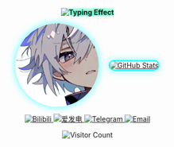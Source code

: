 <p align="center">
  <!-- 打字效果显示欢迎语 -->
  <img src="https://readme-typing-svg.herokuapp.com?font=Orbitron&size=28&duration=3000&pause=1000&color=00FFFF&center=true&vCenter=true&width=700&lines=欢迎来到DazzlingDust的主页;探索未来·代码与星辰" 
       alt="Typing Effect" 
       style="font-weight: bold; text-shadow: 0 0 5px #00FFFF, 0 0 10px #00FF00, 0 0 15px #00FFFF;" />
</p>

<p align="center" style="display: flex; align-items: center; justify-content: center; gap: 20px;">
  <!-- 显示头像与GitHub统计 -->
  <img src="image/头像.png" alt="头像" style="border-radius:50%; width:168px; height:168px; box-shadow: 0 0 15px rgba(0, 255, 255, 0.7);" />
  
  <a href="https://github.com/DazzlingDust">
    <img src="https://github-readme-stats.vercel.app/api?username=DazzlingDust&show_icons=true&theme=tokyonight&hide_title=true&count_private=true" 
         alt="GitHub Stats" 
         style="border: 2px solid #00FFFF; border-radius: 12px; box-shadow: 0 0 15px rgba(0, 255, 255, 0.5);" />
  </a>
</p>

<p align="center">
  <!-- 社交媒体平台链接 -->
  <a href="https://space.bilibili.com/3546706436164078">
    <img src="https://img.shields.io/badge/Bilibili-Video-00bfff?style=for-the-badge&logo=bilibili&logoColor=white" alt="Bilibili" />
  </a>
  <a href="https://afdian.com/a/Shining_Dust">
    <img src="https://img.shields.io/badge/爱发电-Support-blue?style=for-the-badge&logo=readme&logoColor=white" alt="爱发电" />
  </a>
  <a href="https://t.me/Shining_Dust">
    <img src="https://img.shields.io/badge/Telegram-Chat-1e90ff?style=for-the-badge&logo=telegram&logoColor=white" alt="Telegram" />
  </a>
  <a href="mailto:Shining_Dust@outlook.com">
    <img src="https://img.shields.io/badge/Email-Contact%20Me-00bfff?style=for-the-badge&logo=microsoft-outlook&logoColor=white" alt="Email" />
  </a>
</p>

<p align="center">
  <!-- 访客计数器 -->
  <img src="https://count.getloli.com/@DazzingDust?name=DazzingDust&theme=morden-num&padding=9&offset=0&align=center&scale=1&pixelated=1&darkmode=auto" 
       alt="Visitor Count" />
</p>
